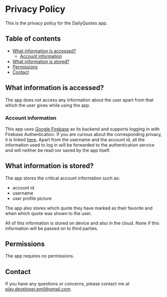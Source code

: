 # Privacy Policy

This is the privacy policy for the DailyQuotes app.

## Table of contents

- [What information is accessed?](#what-information-is-accessed)
    - [Account information](#account-information)
- [What information is stored?](#what-information-is-stored)
- [Permissions](#permissions)
- [Contact](#contact)

## What information is accessed?

The app does not access any information about the user apart from that which the user gives while using
the app.

### Account information

This app uses [Google Firebase](https://firebase.google.com) as its backend and supports logging in 
with Firebase Authentication. If you are curious about the corresponding privacy, it is linked 
[here](https://firebase.google.com/support/privacy/).
Apart from the username and the account id, all the information used to log in will be forwarded to 
the authentication service and will neither be read nor saved by the app itself.

## What information is stored?

The app stores the critical account information such as:
- account id
- username
- user profile picture

The app also stores which quote they have marked as their favorite and when which quote was shown
to the user.

All of this information is stored on device and also in the cloud. None if this information will
be passed on to third parties.

## Permissions

The app requires no permissions.

## Contact

If you have any questions or concerns, please contact me at [play.developer.emil@gmail.com](mailto:play.developer.emil@gmail.com).